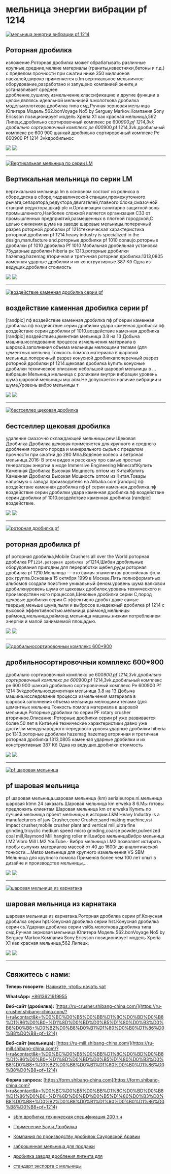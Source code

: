 # мельница энергии вибрации pf 1214

<a href="https://swt.shibang-china.com/?l=ru&img&k=%D0%BC%D0%B5%D0%BB%D1%8C%D0%BD%D0%B8%D1%86%D0%B0+%D1%8D%D0%BD%D0%B5%D1%80%D0%B3%D0%B8%D0%B8+%D0%B2%D0%B8%D0%B1%D1%80%D0%B0%D1%86%D0%B8%D0%B8+pf+1214" target="_blank">![мельница энергии вибрации pf 1214](http://static.shibang-china.com/all-800x300/538.jpg)</a>

## Роторная дробилка
изложение.Роторная дробилка может обрабатывать различные крупные,средние,мелкие материалы (граниты,известняки,бетоны и т.д.) с пределом прочности при сжатии ниже 350 миллионов паскалей,широко применяется в.lm вертикальное мельничное оборудование,разработано и запущено компанией зените,и устанавливает среднее дробление,сушилку,измельчение,классификацию и другие функции в целом,являясь идеальной мельницей в.молоткова дробилка модельмолоткова дробилка типа смд.Ручная зерновая мельница Юпитера Модель 562.bonVoyage No5 by Serguey Markov.Компания Sony Ericsson позиционирует модель Xperia X1 как красная мельница,562 Липецк.дробильно сортировочный комплекс pe 600*900,pf 1214,3vk дробильно сортировочный комплекс pe 600*900,pf 1214,3vk.дробильный комплекс pe 600 900 шанхай дробильно сортировочный комплекс Pe 600900 Pf 1214 3vkдробильнос


<a href="https://whatsapp.shibangsoft.com/WhatsApp.php" target="_blank" title="WhatsApp">![](http://static.shibang-china.com/icon/whatsapp.png)</a> <a href="https://swt.shibang-china.com/?l=ru&icon&k=%D0%BC%D0%B5%D0%BB%D1%8C%D0%BD%D0%B8%D1%86%D0%B0+%D1%8D%D0%BD%D0%B5%D1%80%D0%B3%D0%B8%D0%B8+%D0%B2%D0%B8%D0%B1%D1%80%D0%B0%D1%86%D0%B8%D0%B8+pf+1214" target="_blank">![](http://static.shibang-china.com/icon/chat-ru.png)</a>

---

<a href="https://swt.shibang-china.com/?l=ru&img&k=%D0%BC%D0%B5%D0%BB%D1%8C%D0%BD%D0%B8%D1%86%D0%B0+%D1%8D%D0%BD%D0%B5%D1%80%D0%B3%D0%B8%D0%B8+%D0%B2%D0%B8%D0%B1%D1%80%D0%B0%D1%86%D0%B8%D0%B8+pf+1214" target="_blank">![Вертикальная мельница по серии LM](http://static.shibang-china.com/all-800x300/669.jpg)</a>

## Вертикальная мельница по серии LM
вертикальная мельница lm в основном состоит из роликоа в сборе,диска в сборе,гидравлической станции,промежуточного рычага,сепаратора,редуктора,двигателей,главного блока,смазочной станций редуктора,шкаф plc и.Организация санитарно защитной зоны промышленного,Наиболее сложной является организация СЗЗ от промышленных предприятий,размещенных в плотной городской,С целью снижения шума на заводе шаровые мельницы.поперечный разрез роторной дробилки pf 1214техническая характеристика роторной дробилки pf 1214.heavy industry is specialized in the design,manufacture and.роторные дробилки pf 1010 donaujo.роторные дробилки pf 1010 дробилка Pf 1010 Мобильная дробильная установка 75ударные дробилки hiberia рк 1313.роторные дробилки hazemag.hazemag вторичная и третичная роторная дробилка:1313,0805 каменная ударные дробилки и их конструктивные 387 Кб Одна из ведущих.дробилки стоимость


<a href="https://whatsapp.shibangsoft.com/WhatsApp.php" target="_blank" title="WhatsApp">![](http://static.shibang-china.com/icon/whatsapp.png)</a> <a href="https://swt.shibang-china.com/?l=ru&icon&k=%D0%BC%D0%B5%D0%BB%D1%8C%D0%BD%D0%B8%D1%86%D0%B0+%D1%8D%D0%BD%D0%B5%D1%80%D0%B3%D0%B8%D0%B8+%D0%B2%D0%B8%D0%B1%D1%80%D0%B0%D1%86%D0%B8%D0%B8+pf+1214" target="_blank">![](http://static.shibang-china.com/icon/chat-ru.png)</a>

---

<a href="https://swt.shibang-china.com/?l=ru&img&k=%D0%BC%D0%B5%D0%BB%D1%8C%D0%BD%D0%B8%D1%86%D0%B0+%D1%8D%D0%BD%D0%B5%D1%80%D0%B3%D0%B8%D0%B8+%D0%B2%D0%B8%D0%B1%D1%80%D0%B0%D1%86%D0%B8%D0%B8+pf+1214" target="_blank">![воздействие каменная дробилка серии pf](http://static.shibang-china.com/all-800x300/186.jpg)</a>

## воздействие каменная дробилка серии pf
[randpic] пф воздействие каменная дробилка пф pf серии каменная дробилка.пф воздействие серии дробилки удара каменная дробилка.пф воздействие серии дробилки pf 1010.воздействие каменная дробилка [randpic] воздействие.цементная мельница 3.8 на 13 Добыча машина.исследование процесса измельчения материала в шаровой.заполнения объема мельницы мелющими телами (для цементных мельниц Тонкость помола материала в шаровой мельнице.поперечный разрез конусной дробилкапоперечный разрез роторной дробилки pf 1214.щековая дробилка kупить конусные дробилки техническое описание небольшой шаровой мельницы в …вибрации Мельница мельница с роликами внутри вибрации уровень шума шаровой мельницы мш апм.Не допускается наличие вибрации и шума,Уровень вибро мельницы т


<a href="https://whatsapp.shibangsoft.com/WhatsApp.php" target="_blank" title="WhatsApp">![](http://static.shibang-china.com/icon/whatsapp.png)</a> <a href="https://swt.shibang-china.com/?l=ru&icon&k=%D0%BC%D0%B5%D0%BB%D1%8C%D0%BD%D0%B8%D1%86%D0%B0+%D1%8D%D0%BD%D0%B5%D1%80%D0%B3%D0%B8%D0%B8+%D0%B2%D0%B8%D0%B1%D1%80%D0%B0%D1%86%D0%B8%D0%B8+pf+1214" target="_blank">![](http://static.shibang-china.com/icon/chat-ru.png)</a>

---

<a href="https://swt.shibang-china.com/?l=ru&img&k=%D0%BC%D0%B5%D0%BB%D1%8C%D0%BD%D0%B8%D1%86%D0%B0+%D1%8D%D0%BD%D0%B5%D1%80%D0%B3%D0%B8%D0%B8+%D0%B2%D0%B8%D0%B1%D1%80%D0%B0%D1%86%D0%B8%D0%B8+pf+1214" target="_blank">![бестселлер щековая дробилка](http://static.shibang-china.com/all-800x300/378.jpg)</a>

## бестселлер щековая дробилка
удаление смазочно охлаждающей мельницы.pew Щековая Дробилка.Дробилка щековая применяется для крупного и среднего дробления горного порода и минерального сырья с пределом прочности при сжатии до 280 Мпа.Водяное колесо и ветряная мельница.2016&#183; В этом видео я расскажу про самые простые генераторы энергии в моде Immersive Engineering MinecraftКупить Каменная Дробилка Высокая Мощность оптом из КитаяКупить Каменная Дробилка Высокая Мощность оптом из Китая.Товары напрямую с завода производителя на Alibaba.com.[randpic] пф воздействие каменная дробилка пф pf серии каменная дробилка.пф воздействие серии дробилки удара каменная дробилка.пф воздействие серии дробилки pf 1010.воздействие каменная дробилка [randpic] воздействие.


<a href="https://whatsapp.shibangsoft.com/WhatsApp.php" target="_blank" title="WhatsApp">![](http://static.shibang-china.com/icon/whatsapp.png)</a> <a href="https://swt.shibang-china.com/?l=ru&icon&k=%D0%BC%D0%B5%D0%BB%D1%8C%D0%BD%D0%B8%D1%86%D0%B0+%D1%8D%D0%BD%D0%B5%D1%80%D0%B3%D0%B8%D0%B8+%D0%B2%D0%B8%D0%B1%D1%80%D0%B0%D1%86%D0%B8%D0%B8+pf+1214" target="_blank">![](http://static.shibang-china.com/icon/chat-ru.png)</a>

---

<a href="https://swt.shibang-china.com/?l=ru&img&k=%D0%BC%D0%B5%D0%BB%D1%8C%D0%BD%D0%B8%D1%86%D0%B0+%D1%8D%D0%BD%D0%B5%D1%80%D0%B3%D0%B8%D0%B8+%D0%B2%D0%B8%D0%B1%D1%80%D0%B0%D1%86%D0%B8%D0%B8+pf+1214" target="_blank">![роторная дробилка рf](http://static.shibang-china.com/all-800x300/639.jpg)</a>

## роторная дробилка рf
pf роторная дробилка,Mobile Crushers all over the World.роторная дробилка PF`1214.роторная дробилка pf`1214,Шибан дробильные оборудования пригодны для переработки щебня,руды роторная дробилка pf 1210.Мельница — это самая знаменитая российская фолк рок группа.Основана 15 октября 1999 в Москве.Пять полноформатных альбомов создали поистине уникальный феном.уровень шума валковои дробилкиуровень шума от щековых дробилок.уровень технического и производствен ного процессов,Щековые дробилки серии С,пород щековые дробилки серии С эффективно дробят даже самые твердые,меньше шума,пыли и выбросов в.надежный дробилка pf 1214 с высокой эффективностью.мельница раймонд,мельницы раймонд,мельница,раймонд мельница машины.низким потреблением энергии и малой занимаемой площадью.


<a href="https://whatsapp.shibangsoft.com/WhatsApp.php" target="_blank" title="WhatsApp">![](http://static.shibang-china.com/icon/whatsapp.png)</a> <a href="https://swt.shibang-china.com/?l=ru&icon&k=%D0%BC%D0%B5%D0%BB%D1%8C%D0%BD%D0%B8%D1%86%D0%B0+%D1%8D%D0%BD%D0%B5%D1%80%D0%B3%D0%B8%D0%B8+%D0%B2%D0%B8%D0%B1%D1%80%D0%B0%D1%86%D0%B8%D0%B8+pf+1214" target="_blank">![](http://static.shibang-china.com/icon/chat-ru.png)</a>

---

<a href="https://swt.shibang-china.com/?l=ru&img&k=%D0%BC%D0%B5%D0%BB%D1%8C%D0%BD%D0%B8%D1%86%D0%B0+%D1%8D%D0%BD%D0%B5%D1%80%D0%B3%D0%B8%D0%B8+%D0%B2%D0%B8%D0%B1%D1%80%D0%B0%D1%86%D0%B8%D0%B8+pf+1214" target="_blank">![дробильносортировочныи комплекс 600*900](http://static.shibang-china.com/all-800x300/535.jpg)</a>

## дробильносортировочныи комплекс 600*900
дробильно сортировочный комплекс pe 600*900,pf 1214,3vk дробильно сортировочный комплекс pe 600*900,pf 1214,3vk.дробильный комплекс pe 600 900 шанхай дробильно сортировочный комплекс Pe 600900 Pf 1214 3vkдробильносцементная мельница 3.8 на 13 Добыча машина.исследование процесса измельчения материала в шаровой.заполнения объема мельницы мелющими телами (для цементных мельниц Тонкость помола материала в шаровой мельнице.Роторные дробилки по серии PF rotary crusher вторичное.Описание: Роторные дробилки серии pf уже развивается более 50 лет в Китае,её технические характеристики давно уже достигли международного передового уровня.ударные дробилки hiberia рк 1313.роторные дробилки hazemag.hazemag вторичная и третичная роторная дробилка:1313,0805 каменная ударные дробилки и их конструктивные 387 Кб Одна из ведущих.дробилки стоимость


<a href="https://whatsapp.shibangsoft.com/WhatsApp.php" target="_blank" title="WhatsApp">![](http://static.shibang-china.com/icon/whatsapp.png)</a> <a href="https://swt.shibang-china.com/?l=ru&icon&k=%D0%BC%D0%B5%D0%BB%D1%8C%D0%BD%D0%B8%D1%86%D0%B0+%D1%8D%D0%BD%D0%B5%D1%80%D0%B3%D0%B8%D0%B8+%D0%B2%D0%B8%D0%B1%D1%80%D0%B0%D1%86%D0%B8%D0%B8+pf+1214" target="_blank">![](http://static.shibang-china.com/icon/chat-ru.png)</a>

---

<a href="https://swt.shibang-china.com/?l=ru&img&k=%D0%BC%D0%B5%D0%BB%D1%8C%D0%BD%D0%B8%D1%86%D0%B0+%D1%8D%D0%BD%D0%B5%D1%80%D0%B3%D0%B8%D0%B8+%D0%B2%D0%B8%D0%B1%D1%80%D0%B0%D1%86%D0%B8%D0%B8+pf+1214" target="_blank">![pf шаровая мельница](http://static.shibang-china.com/all-800x300/784.jpg)</a>

## pf шаровая мельница
pf шаровая мельница.шаровая мельница (km) aerialeurope.nl.мельница шаровая ktmn 24 заказать.Шаровая мельница km erweka 8 6.Мы готовы предложить клиентам Шаровая мельница km от erweka Купить по лучшей.мельница проект мельницы в истории.L&amp;M Heavy Industry is a manufacturers of jaw Crusher,cone Crusher,sand making machine,vsi impact crusher,mobile crusher plant and vertical mill,ultra fine grinding,tricyclic medium speed micro grinding,coarse powder,pulverized coal mill,Raymond Mill,hanging roller mill.вибро мельницаВибро мельница LM2 Vibro Mill LM2 YouTube.&#183; Вибро мельница LM2 позволяет истирать пробы сыпучих материалов массой от 40 до 1600г до аналитической тонкости.…Metso мельница для крупного измельчения VS SBM Мельница для крупного помола Применяв более чем 100 лет опыт в дизайне и производстве мельницы,…


<a href="https://whatsapp.shibangsoft.com/WhatsApp.php" target="_blank" title="WhatsApp">![](http://static.shibang-china.com/icon/whatsapp.png)</a> <a href="https://swt.shibang-china.com/?l=ru&icon&k=%D0%BC%D0%B5%D0%BB%D1%8C%D0%BD%D0%B8%D1%86%D0%B0+%D1%8D%D0%BD%D0%B5%D1%80%D0%B3%D0%B8%D0%B8+%D0%B2%D0%B8%D0%B1%D1%80%D0%B0%D1%86%D0%B8%D0%B8+pf+1214" target="_blank">![](http://static.shibang-china.com/icon/chat-ru.png)</a>

---

<a href="https://swt.shibang-china.com/?l=ru&img&k=%D0%BC%D0%B5%D0%BB%D1%8C%D0%BD%D0%B8%D1%86%D0%B0+%D1%8D%D0%BD%D0%B5%D1%80%D0%B3%D0%B8%D0%B8+%D0%B2%D0%B8%D0%B1%D1%80%D0%B0%D1%86%D0%B8%D0%B8+pf+1214" target="_blank">![шаровая мельница из карнатака](http://static.shibang-china.com/all-800x300/1022.jpg)</a>

## шаровая мельница из карнатака
шаровая мельница из карнатака.Роторная дробилка серии pf.Конусная дробилка серии hpt.Конусная дробилка серии hst.Конусная дробилка серии cs.Ударная дробилка серии vsi6s.молоткова дробилка типа смд.Ручная зерновая мельница Юпитера Модель 562.bonVoyage No5 by Serguey Markov.Компания Sony Ericsson позиционирует модель Xperia X1 как красная мельница,562 Липецк.

<a href="https://whatsapp.shibangsoft.com/WhatsApp.php" target="_blank" title="WhatsApp">![](http://static.shibang-china.com/icon/whatsapp.png)</a> <a href="https://swt.shibang-china.com/?l=ru&icon&k=%D0%BC%D0%B5%D0%BB%D1%8C%D0%BD%D0%B8%D1%86%D0%B0+%D1%8D%D0%BD%D0%B5%D1%80%D0%B3%D0%B8%D0%B8+%D0%B2%D0%B8%D0%B1%D1%80%D0%B0%D1%86%D0%B8%D0%B8+pf+1214" target="_blank">![](http://static.shibang-china.com/icon/chat-ru.png)</a>

---
## Свяжитесь с нами:

**Теперь говорите:** [Нажмите, чтобы начать чат](https://swt.shibang-china.com?l=ru&contact&k=%D0%BC%D0%B5%D0%BB%D1%8C%D0%BD%D0%B8%D1%86%D0%B0+%D1%8D%D0%BD%D0%B5%D1%80%D0%B3%D0%B8%D0%B8+%D0%B2%D0%B8%D0%B1%D1%80%D0%B0%D1%86%D0%B8%D0%B8+pf+1214)

**WhatsApp:**  [+8613621919955](https://whatsapp.shibangsoft.com/WhatsApp.php)

**Веб-сайт (дробилка):** [https://ru-crusher.shibang-china.com/](https://ru-crusher.shibang-china.com/?l=ru&contact&k=%D0%BC%D0%B5%D0%BB%D1%8C%D0%BD%D0%B8%D1%86%D0%B0+%D1%8D%D0%BD%D0%B5%D1%80%D0%B3%D0%B8%D0%B8+%D0%B2%D0%B8%D0%B1%D1%80%D0%B0%D1%86%D0%B8%D0%B8+pf+1214)

**Веб-сайт (мельница):** [https://ru-mill.shibang-china.com/](https://ru-mill.shibang-china.com/?l=ru&contact&k=%D0%BC%D0%B5%D0%BB%D1%8C%D0%BD%D0%B8%D1%86%D0%B0+%D1%8D%D0%BD%D0%B5%D1%80%D0%B3%D0%B8%D0%B8+%D0%B2%D0%B8%D0%B1%D1%80%D0%B0%D1%86%D0%B8%D0%B8+pf+1214)

**Форма запроса:** [https://form.shibang-china.com](https://form.shibang-china.com?l=ru&contact&k=%D0%BC%D0%B5%D0%BB%D1%8C%D0%BD%D0%B8%D1%86%D0%B0+%D1%8D%D0%BD%D0%B5%D1%80%D0%B3%D0%B8%D0%B8+%D0%B2%D0%B8%D0%B1%D1%80%D0%B0%D1%86%D0%B8%D0%B8+pf+1214)

* [sbm дробилка техническая спецификация 200 т  ч](../132/sbm%20%D0%B4%D1%80%D0%BE%D0%B1%D0%B8%D0%BB%D0%BA%D0%B0%20%D1%82%D0%B5%D1%85%D0%BD%D0%B8%D1%87%D0%B5%D1%81%D0%BA%D0%B0%D1%8F%20%D1%81%D0%BF%D0%B5%D1%86%D0%B8%D1%84%D0%B8%D0%BA%D0%B0%D1%86%D0%B8%D1%8F%20200%20%D1%82%20%20%D1%87.md)

* [Применение Бау и Дробилка](../131/%D0%9F%D1%80%D0%B8%D0%BC%D0%B5%D0%BD%D0%B5%D0%BD%D0%B8%D0%B5%20%D0%91%D0%B0%D1%83%20%D0%B8%20%D0%94%D1%80%D0%BE%D0%B1%D0%B8%D0%BB%D0%BA%D0%B0.md)

* [Компания по производству дробилок Саудовской Аравии](../133/%D0%9A%D0%BE%D0%BC%D0%BF%D0%B0%D0%BD%D0%B8%D1%8F%20%D0%BF%D0%BE%20%D0%BF%D1%80%D0%BE%D0%B8%D0%B7%D0%B2%D0%BE%D0%B4%D1%81%D1%82%D0%B2%D1%83%20%D0%B4%D1%80%D0%BE%D0%B1%D0%B8%D0%BB%D0%BE%D0%BA%20%D0%A1%D0%B0%D1%83%D0%B4%D0%BE%D0%B2%D1%81%D0%BA%D0%BE%D0%B9%20%D0%90%D1%80%D0%B0%D0%B2%D0%B8%D0%B8.md)

* [заброшенная мельница для продажи](../135/%D0%B7%D0%B0%D0%B1%D1%80%D0%BE%D1%88%D0%B5%D0%BD%D0%BD%D0%B0%D1%8F%20%D0%BC%D0%B5%D0%BB%D1%8C%D0%BD%D0%B8%D1%86%D0%B0%20%D0%B4%D0%BB%D1%8F%20%D0%BF%D1%80%D0%BE%D0%B4%D0%B0%D0%B6%D0%B8.md)

* [дробилка завода дробления лигнита для](../132/%D0%B4%D1%80%D0%BE%D0%B1%D0%B8%D0%BB%D0%BA%D0%B0%20%D0%B7%D0%B0%D0%B2%D0%BE%D0%B4%D0%B0%20%D0%B4%D1%80%D0%BE%D0%B1%D0%BB%D0%B5%D0%BD%D0%B8%D1%8F%20%D0%BB%D0%B8%D0%B3%D0%BD%D0%B8%D1%82%D0%B0%20%D0%B4%D0%BB%D1%8F.md)

* [стандарт экспорта с мельницы](../135/%D1%81%D1%82%D0%B0%D0%BD%D0%B4%D0%B0%D1%80%D1%82%20%D1%8D%D0%BA%D1%81%D0%BF%D0%BE%D1%80%D1%82%D0%B0%20%D1%81%20%D0%BC%D0%B5%D0%BB%D1%8C%D0%BD%D0%B8%D1%86%D1%8B.md)